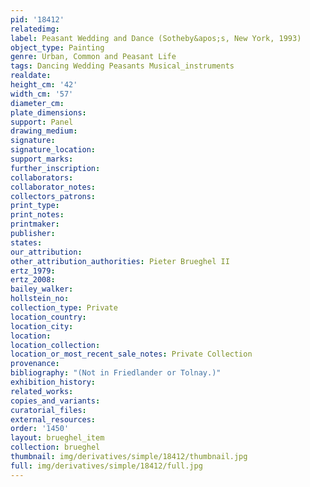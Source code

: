 ```yaml
---
pid: '18412'
relatedimg: 
label: Peasant Wedding and Dance (Sotheby&apos;s, New York, 1993)
object_type: Painting
genre: Urban, Common and Peasant Life
tags: Dancing Wedding Peasants Musical_instruments
realdate: 
height_cm: '42'
width_cm: '57'
diameter_cm: 
plate_dimensions: 
support: Panel
drawing_medium: 
signature: 
signature_location: 
support_marks: 
further_inscription: 
collaborators: 
collaborator_notes: 
collectors_patrons: 
print_type: 
print_notes: 
printmaker: 
publisher: 
states: 
our_attribution: 
other_attribution_authorities: Pieter Brueghel II
ertz_1979: 
ertz_2008: 
bailey_walker: 
hollstein_no: 
collection_type: Private
location_country: 
location_city: 
location: 
location_collection: 
location_or_most_recent_sale_notes: Private Collection
provenance: 
bibliography: "(Not in Friedlander or Tolnay.)"
exhibition_history: 
related_works: 
copies_and_variants: 
curatorial_files: 
external_resources: 
order: '1450'
layout: brueghel_item
collection: brueghel
thumbnail: img/derivatives/simple/18412/thumbnail.jpg
full: img/derivatives/simple/18412/full.jpg
---
```


